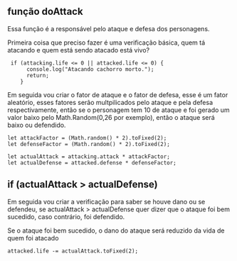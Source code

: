## função doAttack

Essa função é a responsável pelo ataque e defesa dos personagens.

Primeira coisa que preciso fazer é uma verificação básica, quem tá atacando e quem está sendo atacado está vivo?

```
 if (attacking.life <= 0 || attacked.life <= 0) {
      console.log("Atacando cachorro morto.");
      return;
    }
```

Em seguida vou criar o fator de ataque e o fator de defesa, esse é um fator aleatório, esses fatores serão multpilicados pelo ataque e pela defesa respectivamente, então se o personagem tem 10 de ataque e foi gerado um valor baixo pelo Math.Random(0,26 por exemplo), então o ataque será baixo ou defendido.

```
let attackFactor = (Math.random() * 2).toFixed(2);
let defenseFactor = (Math.random() * 2).toFixed(2);

let actualAttack = attacking.attack * attackFactor;
let actualDefense = attacked.defense * defenseFactor;
```

## if (actualAttack > actualDefense)

Em seguida vou criar a verificação para saber se houve dano ou se defendeu, se actualAttack > actualDefense quer dizer que o ataque foi bem sucedido, caso contrário, foi defendido.

Se o ataque foi bem sucedido, o dano do ataque será reduzido da vida de quem foi atacado

```
attacked.life -= actualAttack.toFixed(2);
```
